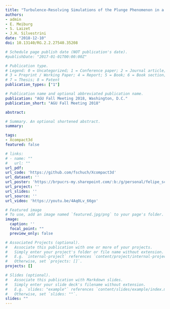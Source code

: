 ```yaml
---
title: "Turbulence-Resolving Simulations of the Plunge Phenomenon in a Stratified Ambient"
authors:
- admin
- E. Meiburg
- S. Laizet
- J.H. Silvestrini
date: "2018-12-10"
doi: 10.13140/RG.2.2.27540.35208

# Schedule page publish date (NOT publication's date).
#publishDate: "2017-01-01T00:00:00Z"

# Publication type.
# Legend: 0 = Uncategorized; 1 = Conference paper; 2 = Journal article;
# 3 = Preprint / Working Paper; 4 = Report; 5 = Book; 6 = Book section;
# 7 = Thesis; 8 = Patent
publication_types: ["1"]

# Publication name and optional abbreviated publication name.
publication: "AGU Fall Meeting 2018, Washington, D.C."
publication_short: "AGU Fall Meeting 2018"

abstract:

# Summary. An optional shortened abstract.
summary:

tags:
- Xcompact3d
featured: false

# links:
# - name: ""
#   url: ""
url_pdf:
url_code: 'https://github.com/fschuch/Xcompact3d'
url_dataset: ''
url_poster: 'https://brpucrs-my.sharepoint.com/:b:/g/personal/felipe_schuch_edu_pucrs_br/EWdsoV22iQVJhc6ZuUHMMIUBQMyfmfI3gL_TVO07irw_jg?e=ubjncH'
url_project: ''
url_slides: ''
url_source: ''
url_video: 'https://youtu.be/4Aq0Lv_66go'

# Featured image
# To use, add an image named `featured.jpg/png` to your page's folder.
image:
  caption: ''
  focal_point: ""
  preview_only: false

# Associated Projects (optional).
#   Associate this publication with one or more of your projects.
#   Simply enter your project's folder or file name without extension.
#   E.g. `internal-project` references `content/project/internal-project/index.md`.
#   Otherwise, set `projects: []`.
projects: []

# Slides (optional).
#   Associate this publication with Markdown slides.
#   Simply enter your slide deck's filename without extension.
#   E.g. `slides: "example"` references `content/slides/example/index.md`.
#   Otherwise, set `slides: ""`.
slides: ""
---
```

